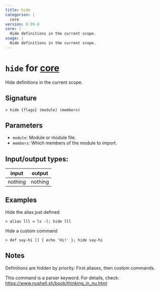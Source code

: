 ```yaml
---
title: hide
categories: |
  core
version: 0.99.0
core: |
  Hide definitions in the current scope.
usage: |
  Hide definitions in the current scope.
---
```

<!-- This file is automatically generated. Please edit the command in https://github.com/nushell/nushell instead. -->

# `hide` for [core](/commands/categories/core.md)

<div class='command-title'>Hide definitions in the current scope.</div>

## Signature

```> hide {flags} (module) (members)```

## Parameters

 -  `module`: Module or module file.
 -  `members`: Which members of the module to import.


## Input/output types:

| input   | output  |
| ------- | ------- |
| nothing | nothing |

## Examples

Hide the alias just defined
```nu
> alias lll = ls -l; hide lll

```

Hide a custom command
```nu
> def say-hi [] { echo 'Hi!' }; hide say-hi

```

## Notes
Definitions are hidden by priority: First aliases, then custom commands.

This command is a parser keyword. For details, check:
  https://www.nushell.sh/book/thinking_in_nu.html